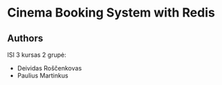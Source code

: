 # Cinema Booking System with Redis

## Authors
ISI 3 kursas 2 grupė:
- Deividas Roščenkovas
- Paulius Martinkus
